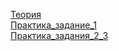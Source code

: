 <a href="https://sergfila.github.io/test/theory-1/task.html">Теория</a><br>
<a href="https://sergfila.github.io/test/practice-1">Практика_задание_1</a><br>
<a href="https://sergfila.github.io/test/practice-2-3">Практика_задания_2_3</a><br>
